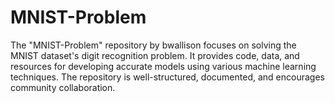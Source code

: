 # MNIST-Problem

The "MNIST-Problem" repository by bwallison focuses on solving the MNIST dataset's digit recognition problem. It provides code, data, and resources for developing accurate models using various machine learning techniques. The repository is well-structured, documented, and encourages community collaboration.




